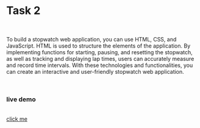 <h1>Task 2</h1> <br>
<p>To build a stopwatch web application, you can use HTML, CSS, and JavaScript. HTML is used to structure the elements of the application. By implementing functions for starting, pausing, and resetting the stopwatch, as well as tracking and displaying lap times, users can accurately measure and record time intervals. With these technologies and functionalities, you can create an interactive and user-friendly stopwatch web application.</p> <br>
<h3>live demo</h3> <br>
<a href = "https://time-swatch.netlify.app/">click me</a>
